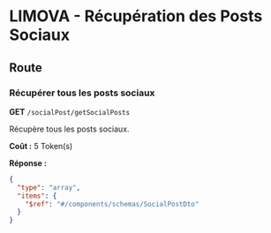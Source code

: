 # LIMOVA - Récupération des Posts Sociaux

## Route

### Récupérer tous les posts sociaux
**GET** `/socialPost/getSocialPosts`

Récupère tous les posts sociaux.

**Coût :** 5 Token(s)

**Réponse :**
```json
{
  "type": "array",
  "items": {
    "$ref": "#/components/schemas/SocialPostDto"
  }
}
``` 